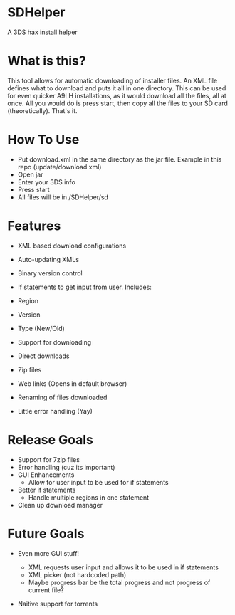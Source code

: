 # SDHelper
A 3DS hax install helper

# What is this?
This tool allows for automatic downloading of installer files. An XML file defines what to download and puts it all in one directory. This can be used for even quicker A9LH installations, as it would download all the files, all at once. All you would do is press start, then copy all the files to your SD card (theoretically). That's it.

# How To Use
* Put download.xml in the same directory as the jar file. Example in this repo (update/download.xml)
* Open jar
* Enter your 3DS info
* Press start
* All files will be in /SDHelper/sd

# Features
 * XML based download configurations
 * Auto-updating XMLs
 * Binary version control
 * If statements to get input from user. Includes:
  * Region
  * Version
  * Type (New/Old)
  
 * Support for downloading
  * Direct downloads
  * Zip files
  * Web links (Opens in default browser)
  
* Renaming of files downloaded
* Little error handling (Yay)

# Release Goals
* Support for 7zip files
* Error handling (cuz its important)
* GUI Enhancements
  * Allow for user input to be used for if statements
* Better if statements
  * Handle multiple regions in one statement
* Clean up download manager

# Future Goals
* Even more GUI stuff!
  * XML requests user input and allows it to be used in if statements
  * XML picker (not hardcoded path)
  * Maybe progress bar be the total progress and not progress of current file?
  
* Naitive support for torrents
